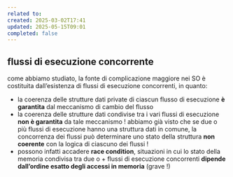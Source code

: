 ```yaml
---
related to: 
created: 2025-03-02T17:41
updated: 2025-05-15T09:01
completed: false
---
```

## flussi di esecuzione concorrente
come abbiamo studiato, la fonte di complicazione maggiore nei SO è costituita dall’esistenza di flussi di esecuzione concorrenti, in quanto:
- la coerenza delle strutture dati private di ciascun flusso di esecuzione **è garantita** dal meccanismo di cambio del flusso
- la coerenza delle strutture dati condivise tra i vari flussi di esecuzione **non è garantita** da tale meccanismo !
abbiamo già visto che se due o più flussi di esecuzione hanno una struttura dati in comune, la concorrenza dei flussi può determinare uno stato della struttura **non coerente** con la logica di ciascuno dei flussi ! 
- possono infatti accadere **race condition**, situazioni in cui lo stato della memoria condivisa tra due o + flussi di esecuzione concorrenti **dipende dall’ordine esatto degli accessi in memoria** (grave !)